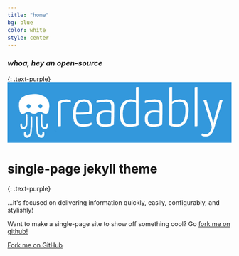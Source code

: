 ```yaml
---
title: "home"
bg: blue
color: white
style: center
---
```


### *whoa, hey an open-source*
{: .text-purple}
<img src='img/readably_logo_whbl.jpg'>


# single-page jekyll theme
{: .text-purple}


…it's focused on delivering information quickly, easily, configurably, and stylishly!

Want to make a single-page site to show off something cool? Go [fork me on github!](https://github.com/t413/SinglePaged)

<span id="forkongithub">
  <a href="{{ site.source_link }}" class="bg-blue">
    Fork me on GitHub
  </a>
</span>
